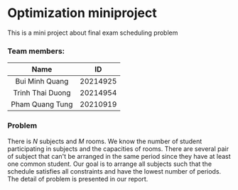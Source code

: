 # Optimization miniproject
This is a mini project about final exam scheduling problem 
<h3>Team members:</h3>

| Name             | ID       |
| :--------------: | :------: |
| Bui Minh Quang   | 20214925 |
| Trinh Thai Duong | 20214954 |
| Pham Quang Tung  | 20210919 |

<h3>Problem</h3>

There is $N$ subjects and $M$ rooms. We know the number of student participating in subjects and the capacities of rooms. There are several pair of subject that can't be arranged in the same period since they have at least one common student.
Our goal is to arrange all subjects such that the schedule satisfies all constraints and have the lowest number of periods. The detail of problem is presented in our report.
